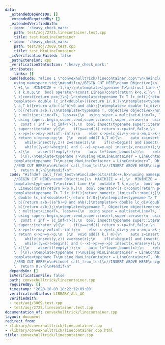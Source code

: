 ```yaml
---
data:
  _extendedDependsOn: []
  _extendedRequiredBy: []
  _extendedVerifiedWith:
  - icon: ':heavy_check_mark:'
    path: test/aoj/2725.linecontainer.test.cpp
    title: test MaxLineContainer
  - icon: ':heavy_check_mark:'
    path: test/aoj/3069.test.cpp
    title: test MinLineContainer
  _isVerificationFailed: false
  _pathExtension: cpp
  _verificationStatusIcon: ':heavy_check_mark:'
  attributes:
    links: []
  bundledCode: "#line 1 \"convexhulltrick/linecontainer.cpp\"\n\n#include<bits/stdc++.h>\n\
    using namespace std;\n#endif\n//BEGIN CUT HERE\nenum Objective{\n  MAXIMIZE =\
    \ +1,\n  MINIMIZE = -1,\n};\n\ntemplate<typename T>\nstruct Line {\n  mutable\
    \ T k,m,p;\n  bool operator<(const Line&o)const{return k<o.k;}\n  bool operator<(T\
    \ x)const{return p<x;}\n};\n\ntemplate<typename T> T lc_inf(){return numeric_limits<T>::max();}\n\
    template<> double lc_inf<double>(){return 1/.0;}\n\ntemplate<typename T> T lc_div(T\
    \ a,T b){return a/b-((a^b)<0 and a%b);}\ntemplate<> double lc_div(double a,double\
    \ b){return a/b;};\n\ntemplate<typename T, Objective objective>\nstruct LineContainer\
    \ : multiset<Line<T>, less<>>{\n  using super = multiset<Line<T>, less<>>;\n \
    \ using super::begin,super::end,super::insert,super::erase;\n  using super::empty,super::lower_bound;\n\
    \  const T inf = lc_inf<T>();\n  bool insect(typename super::iterator x,typename\
    \ super::iterator y){\n    if(y==end()) return x->p=inf,false;\n    if(x->k==y->k)\
    \ x->p=(x->m>y->m?inf:-inf);\n    else x->p=lc_div(y->m-x->m,x->k-y->k);\n   \
    \ return x->p>=y->p;\n  }\n  void add(T k,T m){\n    auto z=insert({k*objective,m*objective,0}),y=z++,x=y;\n\
    \    while(insect(y,z)) z=erase(z);\n    if(x!=begin() and insect(--x,y)) insect(x,y=erase(y));\n\
    \    while((y=x)!=begin() and (--x)->p>=y->p) insect(x,erase(y));\n  }\n  T query(T\
    \ x){\n    assert(!empty());\n    auto l=*lower_bound(x);\n    return (l.k*x+l.m)*objective;\n\
    \  }\n};\ntemplate<typename T>\nusing MinLineContainer = LineContainer<T, Objective::MINIMIZE>;\n\
    template<typename T>\nusing MaxLineContainer = LineContainer<T, Objective::MAXIMIZE>;\n\
    //END CUT HERE\n\n#ifndef call_from_test\n//INSERT ABOVE HERE\nsigned main(){\n\
    \  return 0;\n}\n#endif\n"
  code: "#ifndef call_from_test\n#include<bits/stdc++.h>\nusing namespace std;\n#endif\n\
    //BEGIN CUT HERE\nenum Objective{\n  MAXIMIZE = +1,\n  MINIMIZE = -1,\n};\n\n\
    template<typename T>\nstruct Line {\n  mutable T k,m,p;\n  bool operator<(const\
    \ Line&o)const{return k<o.k;}\n  bool operator<(T x)const{return p<x;}\n};\n\n\
    template<typename T> T lc_inf(){return numeric_limits<T>::max();}\ntemplate<>\
    \ double lc_inf<double>(){return 1/.0;}\n\ntemplate<typename T> T lc_div(T a,T\
    \ b){return a/b-((a^b)<0 and a%b);}\ntemplate<> double lc_div(double a,double\
    \ b){return a/b;};\n\ntemplate<typename T, Objective objective>\nstruct LineContainer\
    \ : multiset<Line<T>, less<>>{\n  using super = multiset<Line<T>, less<>>;\n \
    \ using super::begin,super::end,super::insert,super::erase;\n  using super::empty,super::lower_bound;\n\
    \  const T inf = lc_inf<T>();\n  bool insect(typename super::iterator x,typename\
    \ super::iterator y){\n    if(y==end()) return x->p=inf,false;\n    if(x->k==y->k)\
    \ x->p=(x->m>y->m?inf:-inf);\n    else x->p=lc_div(y->m-x->m,x->k-y->k);\n   \
    \ return x->p>=y->p;\n  }\n  void add(T k,T m){\n    auto z=insert({k*objective,m*objective,0}),y=z++,x=y;\n\
    \    while(insect(y,z)) z=erase(z);\n    if(x!=begin() and insect(--x,y)) insect(x,y=erase(y));\n\
    \    while((y=x)!=begin() and (--x)->p>=y->p) insect(x,erase(y));\n  }\n  T query(T\
    \ x){\n    assert(!empty());\n    auto l=*lower_bound(x);\n    return (l.k*x+l.m)*objective;\n\
    \  }\n};\ntemplate<typename T>\nusing MinLineContainer = LineContainer<T, Objective::MINIMIZE>;\n\
    template<typename T>\nusing MaxLineContainer = LineContainer<T, Objective::MAXIMIZE>;\n\
    //END CUT HERE\n\n#ifndef call_from_test\n//INSERT ABOVE HERE\nsigned main(){\n\
    \  return 0;\n}\n#endif\n"
  dependsOn: []
  isVerificationFile: false
  path: convexhulltrick/linecontainer.cpp
  requiredBy: []
  timestamp: '2020-10-03 18:22:12+09:00'
  verificationStatus: LIBRARY_ALL_AC
  verifiedWith:
  - test/aoj/3069.test.cpp
  - test/aoj/2725.linecontainer.test.cpp
documentation_of: convexhulltrick/linecontainer.cpp
layout: document
redirect_from:
- /library/convexhulltrick/linecontainer.cpp
- /library/convexhulltrick/linecontainer.cpp.html
title: convexhulltrick/linecontainer.cpp
---
```

